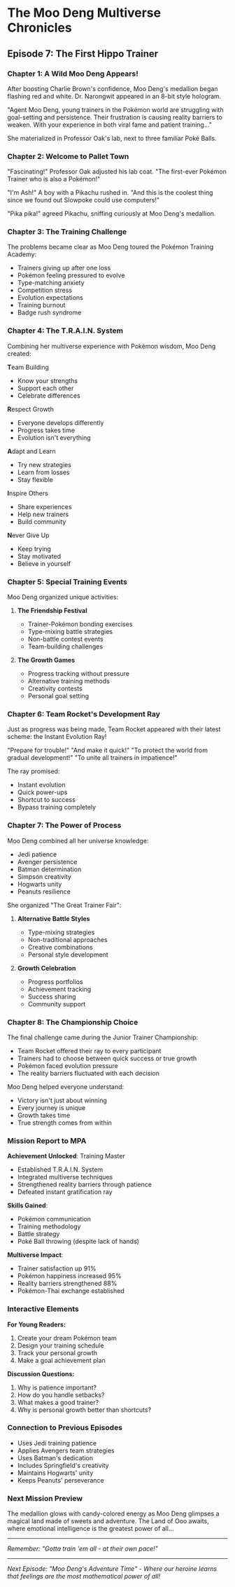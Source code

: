 # The Moo Deng Multiverse Chronicles
## Episode 7: The First Hippo Trainer

### Chapter 1: A Wild Moo Deng Appears!

After boosting Charlie Brown's confidence, Moo Deng's medallion began flashing red and white. Dr. Narongwit appeared in an 8-bit style hologram.

"Agent Moo Deng, young trainers in the Pokémon world are struggling with goal-setting and persistence. Their frustration is causing reality barriers to weaken. With your experience in both viral fame and patient training..."

She materialized in Professor Oak's lab, next to three familiar Poké Balls.

### Chapter 2: Welcome to Pallet Town

"Fascinating!" Professor Oak adjusted his lab coat. "The first-ever Pokémon Trainer who is also a Pokémon!"

"I'm Ash!" A boy with a Pikachu rushed in. "And this is the coolest thing since we found out Slowpoke could use computers!"

"Pika pika!" agreed Pikachu, sniffing curiously at Moo Deng's medallion.

### Chapter 3: The Training Challenge

The problems became clear as Moo Deng toured the Pokémon Training Academy:
- Trainers giving up after one loss
- Pokémon feeling pressured to evolve
- Type-matching anxiety
- Competition stress
- Evolution expectations
- Training burnout
- Badge rush syndrome

### Chapter 4: The T.R.A.I.N. System

Combining her multiverse experience with Pokémon wisdom, Moo Deng created:

**T**eam Building
- Know your strengths
- Support each other
- Celebrate differences

**R**espect Growth
- Everyone develops differently
- Progress takes time
- Evolution isn't everything

**A**dapt and Learn
- Try new strategies
- Learn from losses
- Stay flexible

**I**nspire Others
- Share experiences
- Help new trainers
- Build community

**N**ever Give Up
- Keep trying
- Stay motivated
- Believe in yourself

### Chapter 5: Special Training Events

Moo Deng organized unique activities:

1. **The Friendship Festival**
   - Trainer-Pokémon bonding exercises
   - Type-mixing battle strategies
   - Non-battle contest events
   - Team-building challenges

2. **The Growth Games**
   - Progress tracking without pressure
   - Alternative training methods
   - Creativity contests
   - Personal goal setting

### Chapter 6: Team Rocket's Development Ray

Just as progress was being made, Team Rocket appeared with their latest scheme: the Instant Evolution Ray!

"Prepare for trouble!"
"And make it quick!"
"To protect the world from gradual development!"
"To unite all trainers in impatience!"

The ray promised:
- Instant evolution
- Quick power-ups
- Shortcut to success
- Bypass training completely

### Chapter 7: The Power of Process

Moo Deng combined all her universe knowledge:
- Jedi patience
- Avenger persistence
- Batman determination
- Simpson creativity
- Hogwarts unity
- Peanuts resilience

She organized "The Great Trainer Fair":
1. **Alternative Battle Styles**
   - Type-mixing strategies
   - Non-traditional approaches
   - Creative combinations
   - Personal style development

2. **Growth Celebration**
   - Progress portfolios
   - Achievement tracking
   - Success sharing
   - Community support

### Chapter 8: The Championship Choice

The final challenge came during the Junior Trainer Championship:
- Team Rocket offered their ray to every participant
- Trainers had to choose between quick success or true growth
- Pokémon faced evolution pressure
- The reality barriers fluctuated with each decision

Moo Deng helped everyone understand:
- Victory isn't just about winning
- Every journey is unique
- Growth takes time
- True strength comes from within

### Mission Report to MPA

**Achievement Unlocked**: Training Master
- Established T.R.A.I.N. System
- Integrated multiverse techniques
- Strengthened reality barriers through patience
- Defeated instant gratification ray

**Skills Gained**:
- Pokémon communication
- Training methodology
- Battle strategy
- Poké Ball throwing (despite lack of hands)

**Multiverse Impact**:
- Trainer satisfaction up 91%
- Pokémon happiness increased 95%
- Reality barriers strengthened 88%
- Pokémon-Thai exchange established

### Interactive Elements

**For Young Readers:**
1. Create your dream Pokémon team
2. Design your training schedule
3. Track your personal growth
4. Make a goal achievement plan

**Discussion Questions:**
1. Why is patience important?
2. How do you handle setbacks?
3. What makes a good trainer?
4. Why is personal growth better than shortcuts?

### Connection to Previous Episodes
- Uses Jedi training patience
- Applies Avengers team strategies
- Uses Batman's dedication
- Includes Springfield's creativity
- Maintains Hogwarts' unity
- Keeps Peanuts' perseverance

### Next Mission Preview

The medallion glows with candy-colored energy as Moo Deng glimpses a magical land made of sweets and adventure. The Land of Ooo awaits, where emotional intelligence is the greatest power of all...

---

*Remember: "Gotta train 'em all - at their own pace!"*

---

*Next Episode: "Moo Deng's Adventure Time" - Where our heroine learns that feelings are the most mathematical power of all!*